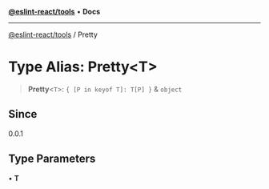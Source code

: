 [**@eslint-react/tools**](../README.md) • **Docs**

***

[@eslint-react/tools](../README.md) / Pretty

# Type Alias: Pretty\<T\>

> **Pretty**\<`T`\>: `{ [P in keyof T]: T[P] }` & `object`

## Since

0.0.1

## Type Parameters

• **T**
